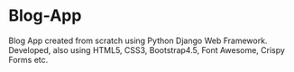 # Blog-App
Blog App created from scratch using Python Django Web Framework. Developed, also using HTML5, CSS3, Bootstrap4.5, Font Awesome, Crispy Forms etc.
